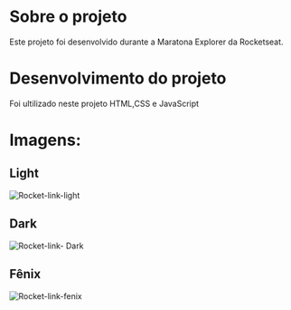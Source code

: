 # Sobre o projeto
 Este projeto foi desenvolvido durante a Maratona Explorer da Rocketseat.

# Desenvolvimento do projeto
 Foi ultilizado neste projeto HTML,CSS e JavaScript

# Imagens:

## Light
![Rocket-link-light](https://user-images.githubusercontent.com/101153930/177659216-7a40a535-43d8-474a-ba7c-87c99fc989f0.png)

## Dark
![Rocket-link- Dark](https://user-images.githubusercontent.com/101153930/177659310-18255e35-03fc-41f4-ac08-f8d1774f4f80.png)

## Fênix
![Rocket-link-fenix](https://user-images.githubusercontent.com/101153930/177659346-1ee32c59-dd01-4561-ba20-cc69d26d9520.png)
